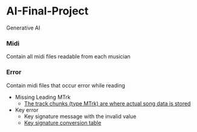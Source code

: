 # AI-Final-Project
Generative AI

### Midi
Contain all midi files readable from each musician

### Error
Contain midi files that occur error while reading
+ Missing Leading MTrk
  + [The track chunks (type MTrk) are where actual song data is stored](http://www.music.mcgill.ca/~ich/classes/mumt306/StandardMIDIfileformat.html#BM2_3)
+ Key error
  + Key signature message with the invalid value
  + [Key signature conversion table](https://github.com/mido/mido/blob/f23a97427a9c36a1afea4ab4d67338f4741b9edb/mido/midifiles/meta.py#L27)
